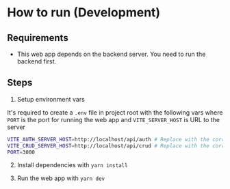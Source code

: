 # How to run (Development)

## Requirements

- This web app depends on the backend server. You need to run the backend first.

## Steps

1. Setup environment vars

It's required to create a `.env` file in project root with the following vars where `PORT` is the port for running the web app and `VITE_SERVER_HOST` is URL to the server
```bash
VITE_AUTH_SERVER_HOST=http://localhost/api/auth # Replace with the correct host
VITE_CRUD_SERVER_HOST=http://localhost/api/crud # Replace with the correct host
PORT=3000
```

2. Install dependencies with `yarn install`

3. Run the web app with `yarn dev`
